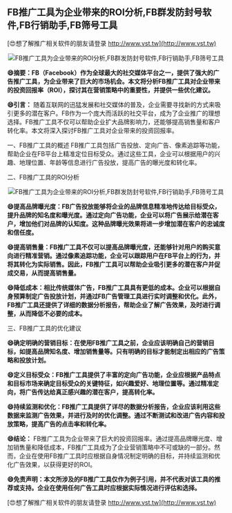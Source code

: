 ## **FB推广工具为企业带来的ROI分析,FB群发防封号软件,FB行销助手,FB筛号工具**

[😍想了解推广相关软件的朋友请登录 http://www.vst.tw](http://www.vst.tw)

 <center><img src="https://vst.tw/MP4/tuiguang/png/5.png" alt="FB推广工具为企业带来的ROI分析,FB群发防封号软件,FB行销助手,FB筛号工具"></center>

**😄摘要：FB（Facebook）作为全球最大的社交媒体平台之一，提供了强大的广告推广工具，为企业带来了巨大的市场机会。本文将分析FB推广工具对企业带来的投资回报率（ROI），探讨其在营销策略中的重要性，并提供一些优化建议。**

**😄引言：**
随着互联网的迅猛发展和社交媒体的普及，企业需要寻找新的方式来吸引更多的潜在客户。FB作为一个庞大而活跃的社交平台，成为了企业推广的理想选择。FB推广工具不仅可以帮助企业扩大品牌影响力，还能够提高销售量和客户转化率。本文将深入探讨FB推广工具对企业带来的投资回报率。

一、FB推广工具的概述
FB推广工具包括广告投放、定向广告、像素追踪等功能，帮助企业在FB平台上精准定位目标受众。通过这些工具，企业可以根据用户的兴趣、地理位置、年龄等信息进行广告投放，提高广告的曝光度和转化率。

二、FB推广工具的ROI分析

 <center><img src="https://vst.tw/MP4/tuiguang/png/6.png" alt="FB推广工具为企业带来的ROI分析,FB群发防封号软件,FB行销助手,FB筛号工具"></center>

**😄提高品牌曝光度：FB广告投放能够将企业的品牌信息精准地传达给目标受众，提升品牌的知名度和曝光度。通过定向广告功能，企业可以将广告展示给潜在客户，增加他们对品牌的认知度。这种品牌曝光效果将进一步增加潜在客户的忠诚度和信任度。**

**😄提高销售量：FB推广工具不仅可以提高品牌曝光度，还能够针对用户的购买意向进行精准营销。通过像素追踪功能，企业可以跟踪用户在FB平台上的行为，并将其转化为实际销售。因此，FB推广工具可以帮助企业吸引更多的潜在客户并促成交易，从而提高销售量。**

**😄降低成本：相比传统媒体广告，FB推广工具具有更低的成本。企业可以根据自身预算制定广告投放计划，并通过FB广告管理工具进行实时调整和优化。此外，FB推广工具还提供了详细的数据分析报告，帮助企业了解广告效果，及时进行调整，从而降低不必要的成本。**

三、FB推广工具的优化建议

**😄确定明确的营销目标：在使用FB推广工具之前，企业应该明确自己的营销目标，如提高品牌知名度、增加销售量等。只有明确的目标才能制定出相应的广告策略和投放计划。**

**😄定义目标受众：FB推广工具提供了丰富的定向广告功能，企业应根据产品特点和目标市场来确定目标受众的关键特征，如兴趣爱好、地理位置等。通过精准定向，将广告传达给真正感兴趣的潜在客户，提高转化率。**

**😄持续监测和优化：FB推广工具提供了详尽的数据分析报告，企业应该利用这些数据来监测广告效果，并进行及时的优化调整。通过不断测试和改进广告内容和投放策略，提高广告的点击率和转化率。**

**😄结论：**
FB推广工具为企业带来了巨大的投资回报率。通过提高品牌曝光度、增加销售量和降低成本，FB推广工具成为了企业营销策略中不可或缺的一部分。然而，企业在使用FB推广工具时应根据自身情况制定明确的目标，并持续监测和优化广告效果，以获得更好的ROI。

**😄免责声明：本文所涉及的FB推广工具仅作为例子引用，并不代表对该工具的推荐或支持。企业在使用任何广告工具时应根据实际情况进行评估和选择。**

[😍想了解推广相关软件的朋友请登录 http://www.vst.tw](http://www.vst.tw)



